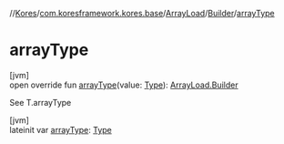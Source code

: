//[Kores](../../../../index.md)/[com.koresframework.kores.base](../../index.md)/[ArrayLoad](../index.md)/[Builder](index.md)/[arrayType](array-type.md)

# arrayType

[jvm]\
open override fun [arrayType](array-type.md)(value: [Type](https://docs.oracle.com/javase/8/docs/api/java/lang/reflect/Type.html)): [ArrayLoad.Builder](index.md)

See T.arrayType

[jvm]\
lateinit var [arrayType](array-type.md): [Type](https://docs.oracle.com/javase/8/docs/api/java/lang/reflect/Type.html)
